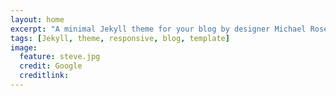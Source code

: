 ```yaml
---
layout: home
excerpt: "A minimal Jekyll theme for your blog by designer Michael Rose."
tags: [Jekyll, theme, responsive, blog, template]
image:
  feature: steve.jpg
  credit: Google
  creditlink: 
---
```

